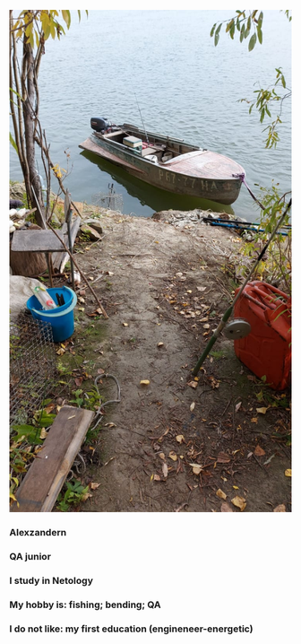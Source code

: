 ![OWNE5746](https://github.com/Alekzandern/resume/blob/main/OWNE5746.JPG)

### Alexzandern
### QA junior
### I study in Netology
### My hobby is: fishing; bending; QA
### I do not like: my first education (engineneer-energetic)

